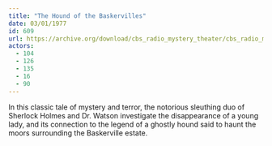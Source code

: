```yaml
---
title: "The Hound of the Baskervilles"
date: 03/01/1977
id: 609
url: https://archive.org/download/cbs_radio_mystery_theater/cbs_radio_mystery_theater-0601-0650.zip/cbs_radio_mystery_theater-0601-0650%2Fcbsrmt_0609_the_hound_of_the_baskervilles.mp3
actors:
  - 104
  - 126
  - 135
  - 16
  - 90
---
```

In this classic tale of mystery and terror, the notorious sleuthing duo of Sherlock Holmes and Dr. Watson investigate the disappearance of a young lady, and its connection to the legend of a ghostly hound said to haunt the moors surrounding the Baskerville estate.